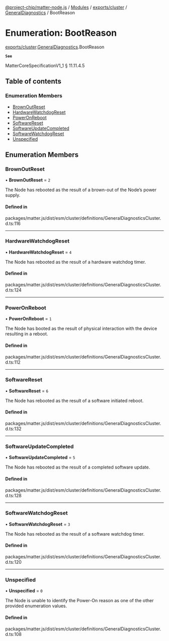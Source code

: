 [@project-chip/matter-node.js](../README.md) / [Modules](../modules.md) / [exports/cluster](../modules/exports_cluster.md) / [GeneralDiagnostics](../modules/exports_cluster.GeneralDiagnostics.md) / BootReason

# Enumeration: BootReason

[exports/cluster](../modules/exports_cluster.md).[GeneralDiagnostics](../modules/exports_cluster.GeneralDiagnostics.md).BootReason

**`See`**

MatterCoreSpecificationV1_1 § 11.11.4.5

## Table of contents

### Enumeration Members

- [BrownOutReset](exports_cluster.GeneralDiagnostics.BootReason.md#brownoutreset)
- [HardwareWatchdogReset](exports_cluster.GeneralDiagnostics.BootReason.md#hardwarewatchdogreset)
- [PowerOnReboot](exports_cluster.GeneralDiagnostics.BootReason.md#poweronreboot)
- [SoftwareReset](exports_cluster.GeneralDiagnostics.BootReason.md#softwarereset)
- [SoftwareUpdateCompleted](exports_cluster.GeneralDiagnostics.BootReason.md#softwareupdatecompleted)
- [SoftwareWatchdogReset](exports_cluster.GeneralDiagnostics.BootReason.md#softwarewatchdogreset)
- [Unspecified](exports_cluster.GeneralDiagnostics.BootReason.md#unspecified)

## Enumeration Members

### BrownOutReset

• **BrownOutReset** = ``2``

The Node has rebooted as the result of a brown-out of the Node’s power supply.

#### Defined in

packages/matter.js/dist/esm/cluster/definitions/GeneralDiagnosticsCluster.d.ts:116

___

### HardwareWatchdogReset

• **HardwareWatchdogReset** = ``4``

The Node has rebooted as the result of a hardware watchdog timer.

#### Defined in

packages/matter.js/dist/esm/cluster/definitions/GeneralDiagnosticsCluster.d.ts:124

___

### PowerOnReboot

• **PowerOnReboot** = ``1``

The Node has booted as the result of physical interaction with the device resulting in a reboot.

#### Defined in

packages/matter.js/dist/esm/cluster/definitions/GeneralDiagnosticsCluster.d.ts:112

___

### SoftwareReset

• **SoftwareReset** = ``6``

The Node has rebooted as the result of a software initiated reboot.

#### Defined in

packages/matter.js/dist/esm/cluster/definitions/GeneralDiagnosticsCluster.d.ts:132

___

### SoftwareUpdateCompleted

• **SoftwareUpdateCompleted** = ``5``

The Node has rebooted as the result of a completed software update.

#### Defined in

packages/matter.js/dist/esm/cluster/definitions/GeneralDiagnosticsCluster.d.ts:128

___

### SoftwareWatchdogReset

• **SoftwareWatchdogReset** = ``3``

The Node has rebooted as the result of a software watchdog timer.

#### Defined in

packages/matter.js/dist/esm/cluster/definitions/GeneralDiagnosticsCluster.d.ts:120

___

### Unspecified

• **Unspecified** = ``0``

The Node is unable to identify the Power-On reason as one of the other provided enumeration values.

#### Defined in

packages/matter.js/dist/esm/cluster/definitions/GeneralDiagnosticsCluster.d.ts:108
